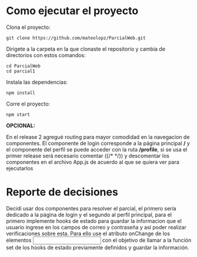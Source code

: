 # Como ejecutar el proyecto

Clona el proyecto:

```
git clone https://github.com/mateolopz/ParcialWeb.git
```

Dirigete a la carpeta en la que clonaste el repositorio y cambia de directorios con estos comandos:

```
cd ParcialWeb
cd parcial1
```

Instala las dependencias:

```
npm install
```

Corre el proyecto:

```
npm start
```

**OPCIONAL:**

En el release 2 agregué routing para mayor comodidad en la navegacion de componentes. El componente de login corresponde a la página principal **/** y el componente del perfil se puede acceder con la ruta **/profile**, si se usa el primer release será necesario comentar ({/* */}) y descomentar los componentes en el archivo App.js de acuerdo al que se quiera ver 
para ejecutarlos

# Reporte de decisiones

Decidí usar dos componentes para resolver el parcial, el primero sería dedicado a la página de login y el segundo al perfil principal, para el primero implemente hooks de estado para guardar la informacion que el usuario ingrese en los campos de correo y contraseña y así poder realizar verificaciones sobre esta. Para ello use el atributo onChange
de los elementos <input> con el objetivo de llamar  a la función set de los hooks de estado previamente definidos y guardar la información. 

Adicionalmente implemente un botón de Login que al ser oprimido ejecutaria una función que verifica tanto el correo como la contraseña y en caso de ser incorrectos lanzaria una alerta de navegador. Las verificaciones
de la contraseña revisaban que esta tuviera una longitud de 8 caracteres y las del correo se realizaron mediante una expresion regular y revisaban que simplemente tuviera la forma "texto@texto.texto"

En cuanto al segundo componente se usaron tanto hooks de efecto para hacer llamados al mock del backend en Mockaroo como hooks de estado para guardar la informacion que traian estos llamados. Con los datos en uno de los hooks de estado creé el footer en el que muestro cosas como el nombre del usuario y sus mejores tiempos en los tres deportes. En cuanto a
la información central me decidí por mostrar Cards de bootstrap que se generarian dinamicamente por medio de el método map de Javascript con base en la informacion traida en uno de los hooks de estado, sin embargo el tiempo no me alcanzó y en el proyecto se verá incompleto.

Como últimos detalles también usé elementos como <Row> y <Col> de Bootstrap para organizar el contenido así como el paquete de react-intl para internacionalizar el proyecto
